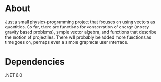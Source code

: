 # About

Just a small physics-programming project that focuses on using vectors as quantities. So far, there are functions for conservation of energy (mostly gravity based problems), simple vector algebra, and functions that describe the motion of projectiles. There will probably be added more functions as time goes on, perhaps even a simple graphical user interface.

# Dependencies

.NET 6.0
